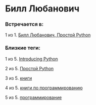 # Билл Любанович

### Встречается в:

1 из 1. [Билл Любанович, Простой Python](../Книги/Программирование/Билл%20Любанович%20-%20Простой%20Python.md)


### Близкие теги:

1 из 5. [Introducing Python](../__tags/introducing_python.md)

2 из 5. [Простой Python](../__tags/prostoy_python.md)

3 из 5. [книги](../__tags/knigi.md)

4 из 5. [книги по программированию](../__tags/knigi_po_programmirovaniy.md)

5 из 5. [программирование](../__tags/programmirovanie.md)

